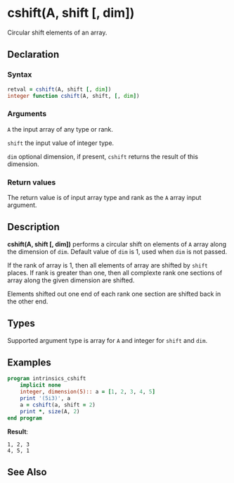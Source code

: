 # cshift(A, shift [, dim])

Circular shift elements of an array.

## Declaration

### Syntax

```fortran
retval = cshift(A, shift [, dim])
integer function cshift(A, shift, [, dim])
```

### Arguments

`A` the input array of any type or rank.

`shift` the input value of integer type.

`dim` optional dimension, if present, `cshift` returns the result of this dimension.

### Return values

The return value is of input array type and rank as the `A` array input argument.

## Description

**cshift(A, shift [, dim])** performs a circular shift on elements of `A` array
along the dimension of `dim`. Default value of `dim` is 1, used when `dim` is
not passed.

If the rank of array is 1, then all elements of array are shifted by `shift`
places. If rank is greater than one, then all complexte rank one sections of
array along the given dimension are shifted.

Elements shifted out one end of each rank one section are shifted back in the
other end.

## Types

Supported argument type is array for `A` and integer for `shift` and `dim`.

## Examples

```fortran
program intrinsics_cshift
    implicit none
	integer, dimension(5):: a = [1, 2, 3, 4, 5]
	print '(5i3)', a
	a = cshift(a, shift = 2)
    print *, size(A, 2)
end program
```

**Result**:

```
1, 2, 3
4, 5, 1
```

## See Also
